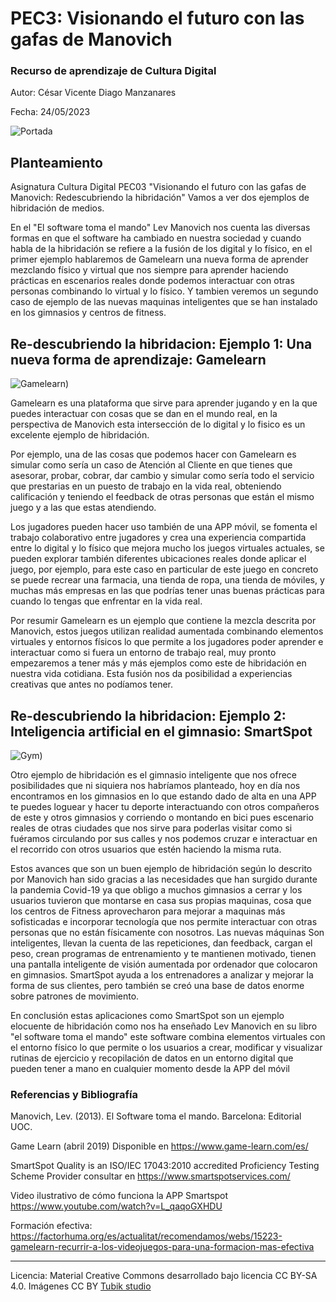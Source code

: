 # PEC3: Visionando el futuro con las gafas de Manovich 

### Recurso de aprendizaje de Cultura Digital 


Autor: César Vicente Diago Manzanares 


Fecha: 24/05/2023

![Portada](https://github.com/cdiagom/PEC3_Manovich_Reloaded/blob/main/hombre-tiro-medio-gafas-vr_23-2149126949.avif)




## Planteamiento


Asignatura Cultura Digital PEC03 "Visionando el futuro con las gafas de Manovich: Redescubriendo la hibridación" Vamos a ver dos ejemplos de hibridación de medios. 

En el "El software toma el mando" Lev Manovich nos cuenta las diversas formas en que el software ha cambiado en nuestra sociedad y cuando habla de la hibridación se refiere a la fusión de los digital y lo físico, en el primer ejemplo hablaremos de Gamelearn una nueva forma de aprender mezclando físico y virtual que nos siempre para aprender haciendo prácticas en escenarios reales donde podemos interactuar con otras personas combinando lo virtual y lo físico. Y tambien veremos un segundo caso de ejemplo de las nuevas maquinas inteligentes que se han instalado en los gimnasios y centros de fitness. 


## Re-descubriendo la hibridacion: Ejemplo 1: Una nueva forma de aprendizaje: Gamelearn 

![Gamelearn](https://github.com/cdiagom/PEC3_Manovich_Reloaded/blob/main/gamelearn.jpg))

Gamelearn es una plataforma que sirve para aprender jugando y en la que puedes interactuar con cosas que se dan en el mundo real, en la perspectiva de Manovich esta intersección de lo digital y lo fisico es un excelente ejemplo de hibridación. 

Por ejemplo, una de las cosas que podemos hacer con Gamelearn es simular como sería un caso de Atención al Cliente en que tienes que asesorar, probar, cobrar, dar cambio y simular como sería todo el servicio que prestarias en un puesto de trabajo en la vida real, obteniendo calificación y teniendo el feedback de otras personas que están el mismo juego y a las que estas atendiendo.

Los jugadores pueden hacer uso también de una APP móvil, se fomenta el trabajo colaborativo entre jugadores y crea una experiencia compartida entre lo digital y lo físico que mejora mucho los juegos virtuales actuales, se pueden explorar también diferentes ubicaciones reales donde aplicar el juego, por ejemplo, para este caso en particular de este juego en concreto se puede recrear una farmacia, una tienda de ropa, una tienda de móviles, y muchas más empresas en las que podrías tener unas buenas prácticas para cuando lo tengas que enfrentar en la vida real. 

Por resumir Gamelearn es un ejemplo que contiene la mezcla descrita por Manovich, estos juegos utilizan realidad aumentada combinando elementos virtuales y entornos físicos lo que permite a los jugadores poder aprender e interactuar como si fuera un entorno de trabajo real, muy pronto empezaremos a tener más y más ejemplos como este de hibridación en nuestra vida cotidiana. Esta fusión nos da posibilidad a experiencias creativas que antes no podíamos tener. 



## Re-descubriendo la hibridacion: Ejemplo 2: Inteligencia artificial en el gimnasio: SmartSpot

![Gym](https://github.com/cdiagom/PEC3_Manovich_Reloaded/blob/main/gym_app.jpg))

Otro ejemplo de hibridación es el gimnasio inteligente que nos ofrece posibilidades que ni siquiera nos habríamos planteado, hoy en día nos encontramos en los gimnasios en lo que estando dado de alta en una APP te puedes loguear y hacer tu deporte interactuando con otros compañeros de este y otros gimnasios y corriendo o montando en bici pues escenario reales de otras ciudades que nos sirve para poderlas visitar como si fuéramos circulando por sus calles y nos podemos cruzar e interactuar  en el recorrido con otros usuarios que estén haciendo la misma ruta. 

Estos avances que son un buen ejemplo de hibridación según lo descrito por Manovich han sido gracias a las necesidades que han surgido durante la pandemia Covid-19 ya que obligo a muchos gimnasios a cerrar y los usuarios tuvieron que montarse en casa sus propias maquinas, cosa que los centros de Fitness aprovecharon para mejorar a maquinas más sofisticadas e incorporar tecnología que nos permite interactuar con otras personas que no están físicamente con nosotros. Las nuevas máquinas Son inteligentes, llevan la cuenta de las repeticiones, dan feedback, cargan el peso, crean programas de entrenamiento y te mantienen motivado, tienen una pantalla inteligente de visión aumentada por ordenador que colocaron en gimnasios. SmartSpot ayuda a los entrenadores a analizar y mejorar la forma de sus clientes, pero también se creó una base de datos enorme sobre patrones de movimiento. 

En conclusión estas aplicaciones como SmartSpot son un ejemplo elocuente de hibridación como nos ha enseñado Lev Manovich en su libro "el software toma el mando" este software combina elementos virtuales con el entorno físico lo que permite o los usuarios a crear, modificar y visualizar rutinas de ejercicio y recopilación de datos en un entorno digital que pueden tener a mano en cualquier momento desde la APP del móvil 


### Referencias y Bibliografía

Manovich, Lev. (2013). El Software toma el mando. Barcelona: Editorial UOC.

Game Learn (abril 2019) Disponible en  https://www.game-learn.com/es/

SmartSpot Quality is an ISO/IEC 17043:2010 accredited Proficiency Testing Scheme Provider consultar en https://www.smartspotservices.com/

Video ilustrativo de cómo funciona la APP Smartspot https://www.youtube.com/watch?v=L_qaqoGXHDU

Formación efectiva: https://factorhuma.org/es/actualitat/recomendamos/webs/15223-gamelearn-recurrir-a-los-videojuegos-para-una-formacion-mas-efectiva


----

Licencia: Material Creative Commons desarrollado bajo licencia CC BY-SA 4.0. Imágenes CC BY [Tubik studio](https://blog.tubikstudio.com/how-to-create-original-flat-illustrations-designers-tips/) 
